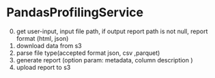 # PandasProfilingService
0. get user-input, input file path, if output report path is not null, report format (html, json)
1. download data from s3
2. parse file type(accepted format json, csv ,parquet)
3. generate report (option param: metadata, column description )
4. upload report to s3